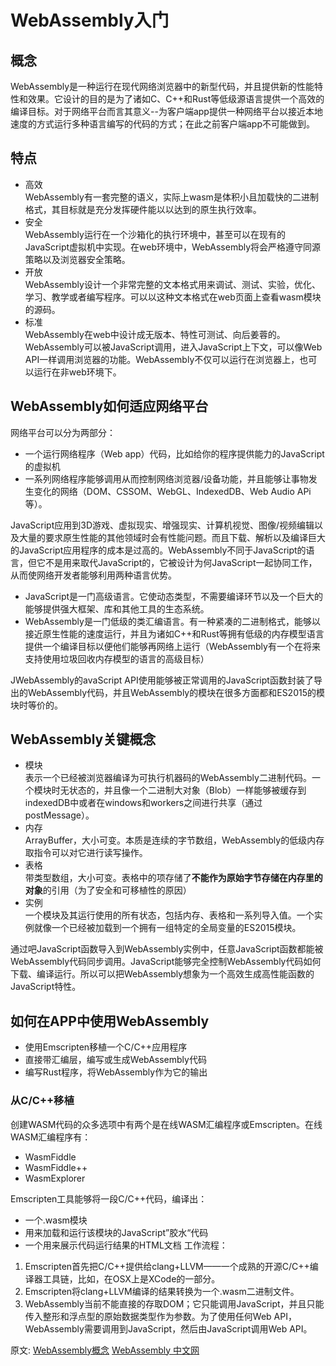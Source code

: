 # WebAssembly入门
## 概念
WebAssembly是一种运行在现代网络浏览器中的新型代码，并且提供新的性能特性和效果。它设计的目的是为了诸如C、C++和Rust等低级源语言提供一个高效的编译目标。对于网络平台而言其意义--为客户端app提供一种网络平台以接近本地速度的方式运行多种语言编写的代码的方式；在此之前客户端app不可能做到。
## 特点
- 高效  
WebAssembly有一套完整的语义，实际上wasm是体积小且加载快的二进制格式，其目标就是充分发挥硬件能以以达到的原生执行效率。
- 安全  
WebAssembly运行在一个沙箱化的执行环境中，甚至可以在现有的JavaScript虚拟机中实现。在web环境中，WebAssembly将会严格遵守同源策略以及浏览器安全策略。
- 开放  
WebAssembly设计一个非常完整的文本格式用来调试、测试、实验，优化、学习、教学或者编写程序。可以以这种文本格式在web页面上查看wasm模块的源码。
- 标准  
WebAssembly在web中设计成无版本、特性可测试、向后姜蓉的。WebAssembly可以被JavaScript调用，进入JavaScript上下文，可以像Web API一样调用浏览器的功能。WebAssembly不仅可以运行在浏览器上，也可以运行在非web环境下。
## WebAssembly如何适应网络平台
网络平台可以分为两部分：
- 一个运行网络程序（Web app）代码，比如给你的程序提供能力的JavaScript的虚拟机
- 一系列网络程序能够调用从而控制网络浏览器/设备功能，并且能够让事物发生变化的网络（DOM、CSSOM、WebGL、IndexedDB、Web Audio APi等）。

JavaScript应用到3D游戏、虚拟现实、增强现实、计算机视觉、图像/视频编辑以及大量的要求原生性能的其他领域时会有性能问题。而且下载、解析以及编译巨大的JavaScript应用程序的成本是过高的。WebAssembly不同于JavaScript的语言，但它不是用来取代JavaScript的，它被设计为何JavaScript一起协同工作，从而使网络开发者能够利用两种语言优势。
- JavaScript是一门高级语言。它使动态类型，不需要编译环节以及一个巨大的能够提供强大框架、库和其他工具的生态系统。
- WebAssembly是一门低级的类汇编语言。有一种紧凑的二进制格式，能够以接近原生性能的速度运行，并且为诸如C++和Rust等拥有低级的内存模型语言提供一个编译目标以便他们能够再网络上运行（WebAssembly有一个在将来支持使用垃圾回收内存模型的语言的高级目标）  

JWebAssembly的avaScript API使用能够被正常调用的JavaScript函数封装了导出的WebAssembly代码，并且WebAssembly的模块在很多方面都和ES2015的模块时等价的。

## WebAssembly关键概念
- 模块  
表示一个已经被浏览器编译为可执行机器码的WebAssembly二进制代码。一个模块时无状态的，并且像一个二进制大对象（Blob）一样能够被缓存到indexedDB中或者在windows和workers之间进行共享（通过postMessage）。
- 内存  
ArrayBuffer，大小可变。本质是连续的字节数组，WebAssembly的低级内存取指令可以对它进行读写操作。
- 表格    
带类型数组，大小可变。表格中的项存储了**不能作为原始字节存储在内存里的对象**的引用（为了安全和可移植性的原因）
- 实例  
一个模块及其运行使用的所有状态，包括内存、表格和一系列导入值。一个实例就像一个已经被加载到一个拥有一组特定的全局变量的ES2015模块。

通过吧JavaScript函数导入到WebAssembly实例中，任意JavaScript函数都能被WebAssembly代码同步调用。JavaScript能够完全控制WebAssembly代码如何下载、编译运行。所以可以把WebAssembly想象为一个高效生成高性能函数的JavaScript特性。
## 如何在APP中使用WebAssembly
- 使用Emscripten移植一个C/C++应用程序
- 直接带汇编层，编写或生成WebAssembly代码
- 编写Rust程序，将WebAssembly作为它的输出
### 从C/C++移植
创建WASM代码的众多选项中有两个是在线WASM汇编程序或Emscripten。在线WASM汇编程序有：
- WasmFiddle
- WasmFiddle++
- WasmExplorer

Emscripten工具能够将一段C/C++代码，编译出：
- 一个.wasm模块
- 用来加载和运行该模块的JavaScript”胶水“代码
- 一个用来展示代码运行结果的HTML文档
工作流程：
1. Emscripten首先把C/C++提供给clang+LLVM——一个成熟的开源C/C++编译器工具链，比如，在OSX上是XCode的一部分。
2. Emscripten将clang+LLVM编译的结果转换为一个.wasm二进制文件。
3. WebAssembly当前不能直接的存取DOM；它只能调用JavaScript，并且只能传入整形和浮点型的原始数据类型作为参数。为了使用任何Web API，WebAssembly需要调用到JavaScript，然后由JavaScript调用Web API。

原文: 
[WebAssembly概念](https://developer.mozilla.org/zh-CN/docs/WebAssembly/Concepts)
[WebAssembly 中文网](http://webassembly.org.cn/)
